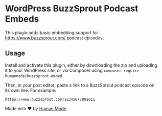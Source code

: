 # WordPress BuzzSprout Podcast Embeds

This plugin adds basic embedding support for https://www.buzzsprout.com/ podcast episodes.

## Usage

Install and activate this plugin, either by downloading the zip and uploading it to your WordPress site, or via Composer using `composer require humanmade/buzzsprout-embed`.

Then, in your post editor, paste a link to a BuzzSprout podcast episode on its own line. For example:

```
https://www.buzzsprout.com/123456/7891011
```

Made with ❤️ by [Human Made](https://humanmade.com)
